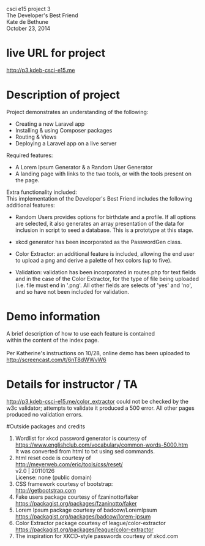 csci e15 project 3 <br />
The Developer's Best Friend<br />
Kate de Bethune <br />
October 23, 2014<br />

# live URL for project
http://p3.kdeb-csci-e15.me

# Description of project
Project demonstrates an understanding of the following: <br />
* Creating a new Laravel app <br />
* Installing & using Composer packages <br />
* Routing & Views <br />
* Deploying a Laravel app on a live server <br />

Required features: <br />
* A Lorem Ipsum Generator & a Random User Generator <br />
* A landing page with links to the two tools, or with the tools present on the page. <br />

Extra functionality included: <br />
This implementation of the Developer's Best Friend includes the following additional features: <br />

* Random Users provides options for birthdate and a profile. If all options are selected, it also generates an array presentation of the data for inclusion in script to seed a database. This is a prototype at this stage. <br />

* xkcd generator has been incorporated as the PasswordGen class. <br />

* Color Extractor: an additional feature is included, allowing the end user to upload a png and derive a palette of hex colors (up to five). <br />

* Validation: validation has been incorporated in routes.php for text fields and in the case of the Color Extractor, for the type of file being uploaded (i.e. file must end in '.png'. All other fields are selects of 'yes' and 'no', and so have not been included for validation.

# Demo information
A brief description of how to use each feature is contained <br />
within the content of the index page. <br />
<br />
Per Katherine's instructions on 10/28, online demo has been uploaded to <br />
http://screencast.com/t/6nT8dWWvW6 <br />

# Details for instructor / TA <br />
http://p3.kdeb-csci-e15.me/color_extractor could not be checked by the w3c validator; attempts to validate it produced a 500 error. All other pages produced no validation errors.

#Outside packages and credits

1. Wordlist for xkcd password generator is courtesy of <br />
https://www.englishclub.com/vocabulary/common-words-5000.htm <br />
It was converted from html to txt using sed commands. <br />
2. html reset code is courtesy of <br />
   http://meyerweb.com/eric/tools/css/reset/ <br />
   v2.0 | 20110126 <br />
   License: none (public domain) <br />
3. CSS framework courtesy of bootstrap: <br />
	http://getbootstrap.com <br />
4. Fake users package courtesy of fzaninotto/faker <br />
https://packagist.org/packages/fzaninotto/faker <br />
5. Lorem Ipsum package courtesy of badcow/LoremIpsum <br />
https://packagist.org/packages/badcow/lorem-ipsum <br />
6. Color Extractor package courtesy of league/color-extractor
https://packagist.org/packages/league/color-extractor
7. The inspiration for XKCD-style passwords courtesy of xkcd.com <br />
  

